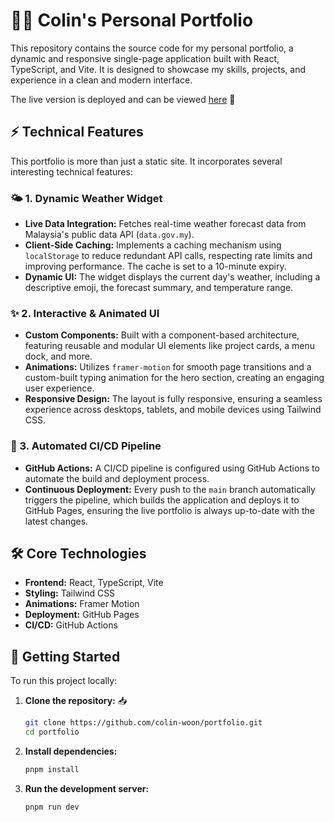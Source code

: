 # 👨‍💻 Colin's Personal Portfolio

This repository contains the source code for my personal portfolio, a dynamic and responsive single-page application built with React, TypeScript, and Vite. It is designed to showcase my skills, projects, and experience in a clean and modern interface.

The live version is deployed and can be viewed [here](https://colin-woon.github.io/portfolio-website/) 🚀

## ⚡ Technical Features

This portfolio is more than just a static site. It incorporates several interesting technical features:

### 🌤️ 1. Dynamic Weather Widget
- **Live Data Integration:** Fetches real-time weather forecast data from Malaysia's public data API (`data.gov.my`).
- **Client-Side Caching:** Implements a caching mechanism using `localStorage` to reduce redundant API calls, respecting rate limits and improving performance. The cache is set to a 10-minute expiry.
- **Dynamic UI:** The widget displays the current day's weather, including a descriptive emoji, the forecast summary, and temperature range.

### ✨ 2. Interactive & Animated UI
- **Custom Components:** Built with a component-based architecture, featuring reusable and modular UI elements like project cards, a menu dock, and more.
- **Animations:** Utilizes `framer-motion` for smooth page transitions and a custom-built typing animation for the hero section, creating an engaging user experience.
- **Responsive Design:** The layout is fully responsive, ensuring a seamless experience across desktops, tablets, and mobile devices using Tailwind CSS.

### 🔄 3. Automated CI/CD Pipeline
- **GitHub Actions:** A CI/CD pipeline is configured using GitHub Actions to automate the build and deployment process.
- **Continuous Deployment:** Every push to the `main` branch automatically triggers the pipeline, which builds the application and deploys it to GitHub Pages, ensuring the live portfolio is always up-to-date with the latest changes.

## 🛠️ Core Technologies
- **Frontend:** React, TypeScript, Vite
- **Styling:** Tailwind CSS
- **Animations:** Framer Motion
- **Deployment:** GitHub Pages
- **CI/CD:** GitHub Actions

## 🚀 Getting Started

To run this project locally:

1.  **Clone the repository:** 📥
    ```bash
    git clone https://github.com/colin-woon/portfolio.git
    cd portfolio
    ```

2.  **Install dependencies:**
    ```bash
    pnpm install
    ```

3.  **Run the development server:**
    ```bash
    pnpm run dev
